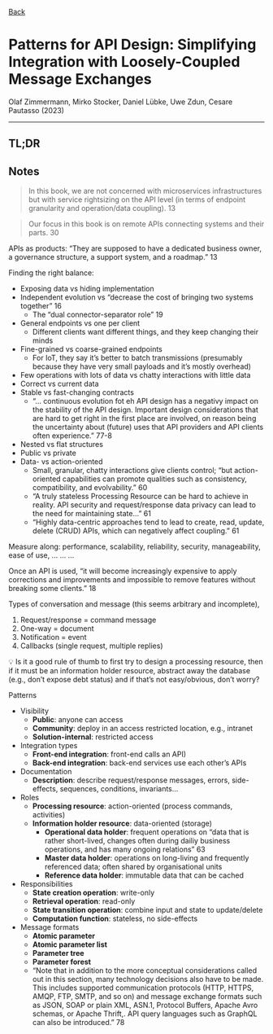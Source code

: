 [Back](/)

# Patterns for API Design: Simplifying Integration with Loosely-Coupled Message Exchanges
Olaf Zimmermann, Mirko Stocker, Daniel Lübke, Uwe Zdun, Cesare Pautasso (2023)

---

## TL;DR

## Notes
> In this book, we are not concerned with microservices infrastructures but with service rightsizing on the API level (in terms of endpoint granularity and operation/data coupling). 13

> Our focus in this book is on remote APIs connecting systems and their parts. 30

APIs as products: “They are supposed to have a dedicated business owner, a governance structure, a support system, and a roadmap.” 13

Finding the right balance:

- Exposing data vs hiding implementation
- Independent evolution vs “decrease the cost of bringing two systems together” 16
  - The “dual connector-separator role” 19
- General endpoints vs one per client
  - Different clients want different things, and they keep changing their minds
- Fine-grained vs coarse-grained endpoints
  - For IoT, they say it’s better to batch transmissions (presumably because they have very small payloads and it’s mostly overhead)
- Few operations with lots of data vs chatty interactions with little data
- Correct vs current data
- Stable vs fast-changing contracts
  - “… continuous evolution fot eh API design has a negativy impact on the stability of the API design. Important design considerations that are hard to get right in the first place are involved, on reason being the uncertainty about (future) uses that API providers and API clients often experience.” 77-8
- Nested vs flat structures
- Public vs private
- Data- vs action-oriented
  - Small, granular, chatty interactions give clients control; “but action-oriented capabilities can promote qualities such as consistency, compatibility, and evolvability.” 60
  - “A truly stateless Processing Resource can be hard to achieve in reality. API security and request/response data privacy can lead to the need for maintaining state…” 61
  - “Highly data-centric approaches tend to lead to create, read, update, delete (CRUD) APIs, which can negatively affect coupling.” 61

Measure along: performance, scalability, reliability, security, manageability, ease of use, … … …

Once an API is used, “it will become increasingly expensive to apply corrections and improvements and impossible to remove features without breaking some clients.” 18

Types of conversation and message (this seems arbitrary and incomplete),

1. Request/response = command message
2. One-way = document
3. Notification = event
4. Callbacks (single request, multiple replies)

💡 Is it a good rule of thumb to first try to design a processing resource, then if it must be an information holder resource, abstract away the database (e.g., don’t expose debt status) and if that’s not easy/obvious, don’t worry?

Patterns

- Visibility
  - **Public**: anyone can access
  - **Community**: deploy in an access restricted location, e.g., intranet
  - **Solution-internal**: restricted access
- Integration types
  - **Front-end integration**: front-end calls an API)
  - **Back-end integration**: back-end services use each other’s APIs
- Documentation
  - **Description**: describe request/response messages, errors, side-effects, sequences, conditions, invariants…
- Roles
  - **Processing resource**: action-oriented (process commands, activities)
  - **Information holder resource**: data-oriented (storage)
    - **Operational data holder**: frequent operations on “data that is rather short-lived, changes often during dailiy business operations, and has many ongoing relations” 63
    - **Master data holder**: operations on long-living and frequently referenced data; often shared by organisational units
    - **Reference data holder**: immutable data that can be cached
- Responsibilities
  - **State creation operation**: write-only
  - **Retrieval operation**: read-only
  - **State transition operation**: combine input and state to update/delete
  - **Computation function**: stateless, no side-effects
- Message formats
  - **Atomic parameter**
  - **Atomic parameter list**
  - **Parameter tree**
  - **Parameter forest**
  - “Note that in addition to the more conceptual considerations called out in this section, many technology decisions also have to be made. This includes supported communication protocols (HTTP, HTTPS, AMQP, FTP, SMTP, and so on) and message exchange formats such as JSON, SOAP or plain XML, ASN.1, Protocol Buffers, Apache Avro schemas, or Apache Thrift,. API query languages such as GraphQL can also be introduced.” 78

